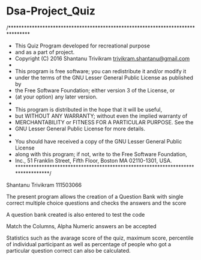 # Dsa-Project_Quiz
/********************************************************************************
 * This Quiz Program developed for recreational purpose
 * and as a part of project.
 * Copyright (C) 2016 Shantanu Trivikram trivikram.shantanu@gmail.com
 *
 * This program is free software; you can redistribute it and/or modify it
 * under the terms of the GNU Lesser General Public License as published by
 * the Free Software Foundation; either version 3 of the License, or
 * (at your option) any later version.
 *
 * This program is distributed in the hope that it will be useful,
 * but WITHOUT ANY WARRANTY; without even the implied warranty of
 * MERCHANTABILITY or FITNESS FOR A PARTICULAR PURPOSE. See the
 * GNU Lesser General Public License for more details.
 *
 * You should have received a copy of the GNU Lesser General Public License
 * along with this program; if not, write to the Free Software Foundation,
 * Inc., 51 Franklin Street, Fifth Floor, Boston MA 02110-1301, USA.
*********************************************************************************/


Shantanu Trivikram
111503066


The present program allows the creation of a Question Bank with single correct multiple choice questions
and checks the answers and the score

A question bank created is also entered to test the code

Match the Columns, Alpha Numeric answers an be accepted

Statistics such as the avarage score of the quiz, maximum score, percentile of individual participant as well as percentage of people who got a particular question correct can also be calculated.
